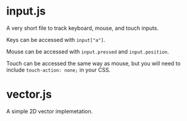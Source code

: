 # input.js
A very short file to track keyboard, mouse, and touch inputs.

Keys can be accessed with `input["a"]`.

Mouse can be accessed with `input.pressed` and `input.position`.

Touch can be accessed the same way as mouse, but you will need to include `touch-action: none;` in your CSS.

# vector.js
A simple 2D vector implemetation.
